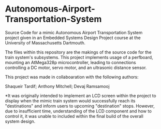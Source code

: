 # Autonomous-Airport-Transportation-System
Source Code for a mimic Autonomous Airport Transportation System project given in an Embedded Systems Design Project course at the University of Massachusetts Dartmouth.


The files within this repository are the makings of the source code for the train system's subsystems. This project implements usage of a perfboard, mounting an AtMega328p microcontroller, leading to connections controlling a DC motor, servo motor, and an ultrasonic distance sensor.

This project was made in collaboaration with the following authors:

Shaqueir Tardif;
Anthony Mitchell;
Devaj Ramsamooj

*It was originally intended to implement an LCD screen within the project to display when the mimic train system would successfully reach its "destinations" and inform users to upcoming "destination" stops. However, due to insufficient time, understanding of the LCD component and how to control it, it was unable to included within the final build of the overall system design.
